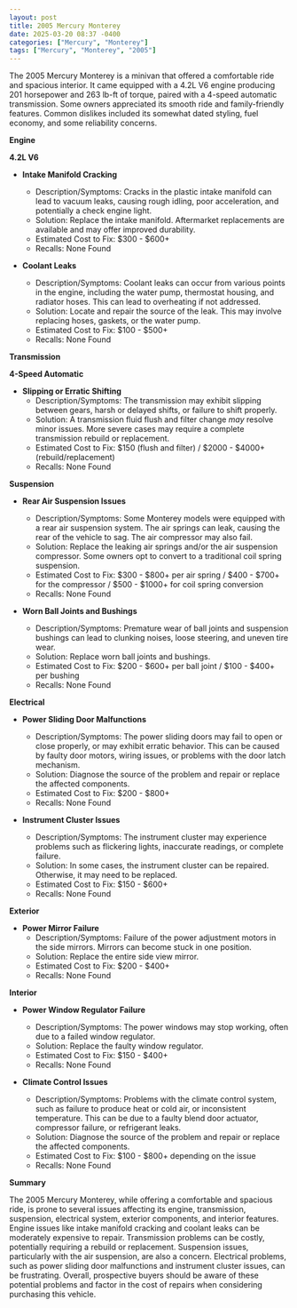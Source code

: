```yaml
---
layout: post
title: 2005 Mercury Monterey
date: 2025-03-20 08:37 -0400
categories: ["Mercury", "Monterey"]
tags: ["Mercury", "Monterey", "2005"]
---
```

The 2005 Mercury Monterey is a minivan that offered a comfortable ride and spacious interior. It came equipped with a 4.2L V6 engine producing 201 horsepower and 263 lb-ft of torque, paired with a 4-speed automatic transmission. Some owners appreciated its smooth ride and family-friendly features. Common dislikes included its somewhat dated styling, fuel economy, and some reliability concerns.

**Engine**

**4.2L V6**

*   **Intake Manifold Cracking**
    *   Description/Symptoms: Cracks in the plastic intake manifold can lead to vacuum leaks, causing rough idling, poor acceleration, and potentially a check engine light.
    *   Solution: Replace the intake manifold. Aftermarket replacements are available and may offer improved durability.
    *   Estimated Cost to Fix: $300 - $600+
    *   Recalls: None Found

*   **Coolant Leaks**
    *   Description/Symptoms: Coolant leaks can occur from various points in the engine, including the water pump, thermostat housing, and radiator hoses. This can lead to overheating if not addressed.
    *   Solution: Locate and repair the source of the leak. This may involve replacing hoses, gaskets, or the water pump.
    *   Estimated Cost to Fix: $100 - $500+
    *   Recalls: None Found

**Transmission**

**4-Speed Automatic**

*   **Slipping or Erratic Shifting**
    *   Description/Symptoms: The transmission may exhibit slipping between gears, harsh or delayed shifts, or failure to shift properly.
    *   Solution: A transmission fluid flush and filter change *may* resolve minor issues. More severe cases may require a complete transmission rebuild or replacement.
    *   Estimated Cost to Fix: $150 (flush and filter) / $2000 - $4000+ (rebuild/replacement)
    *   Recalls: None Found

**Suspension**

*   **Rear Air Suspension Issues**
    *   Description/Symptoms: Some Monterey models were equipped with a rear air suspension system. The air springs can leak, causing the rear of the vehicle to sag. The air compressor may also fail.
    *   Solution: Replace the leaking air springs and/or the air suspension compressor. Some owners opt to convert to a traditional coil spring suspension.
    *   Estimated Cost to Fix: $300 - $800+ per air spring / $400 - $700+ for the compressor / $500 - $1000+ for coil spring conversion
    *   Recalls: None Found

*   **Worn Ball Joints and Bushings**
    *   Description/Symptoms: Premature wear of ball joints and suspension bushings can lead to clunking noises, loose steering, and uneven tire wear.
    *   Solution: Replace worn ball joints and bushings.
    *   Estimated Cost to Fix: $200 - $600+ per ball joint / $100 - $400+ per bushing
    *   Recalls: None Found

**Electrical**

*   **Power Sliding Door Malfunctions**
    *   Description/Symptoms: The power sliding doors may fail to open or close properly, or may exhibit erratic behavior. This can be caused by faulty door motors, wiring issues, or problems with the door latch mechanism.
    *   Solution: Diagnose the source of the problem and repair or replace the affected components.
    *   Estimated Cost to Fix: $200 - $800+
    *   Recalls: None Found

*   **Instrument Cluster Issues**
    *   Description/Symptoms: The instrument cluster may experience problems such as flickering lights, inaccurate readings, or complete failure.
    *   Solution: In some cases, the instrument cluster can be repaired. Otherwise, it may need to be replaced.
    *   Estimated Cost to Fix: $150 - $600+
    *   Recalls: None Found

**Exterior**

*   **Power Mirror Failure**
    *   Description/Symptoms: Failure of the power adjustment motors in the side mirrors. Mirrors can become stuck in one position.
    *   Solution: Replace the entire side view mirror.
    *   Estimated Cost to Fix: $200 - $400+
    *   Recalls: None Found

**Interior**

*   **Power Window Regulator Failure**
    *   Description/Symptoms: The power windows may stop working, often due to a failed window regulator.
    *   Solution: Replace the faulty window regulator.
    *   Estimated Cost to Fix: $150 - $400+
    *   Recalls: None Found

*   **Climate Control Issues**
    *   Description/Symptoms: Problems with the climate control system, such as failure to produce heat or cold air, or inconsistent temperature. This can be due to a faulty blend door actuator, compressor failure, or refrigerant leaks.
    *   Solution: Diagnose the source of the problem and repair or replace the affected components.
    *   Estimated Cost to Fix: $100 - $800+ depending on the issue
    *   Recalls: None Found

**Summary**

The 2005 Mercury Monterey, while offering a comfortable and spacious ride, is prone to several issues affecting its engine, transmission, suspension, electrical system, exterior components, and interior features. Engine issues like intake manifold cracking and coolant leaks can be moderately expensive to repair. Transmission problems can be costly, potentially requiring a rebuild or replacement. Suspension issues, particularly with the air suspension, are also a concern. Electrical problems, such as power sliding door malfunctions and instrument cluster issues, can be frustrating. Overall, prospective buyers should be aware of these potential problems and factor in the cost of repairs when considering purchasing this vehicle.

